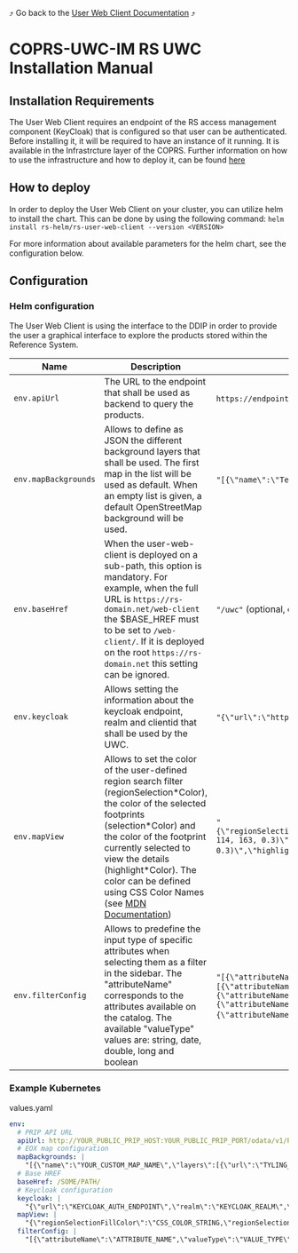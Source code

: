 :arrow_heading_up: Go back to the [User Web Client Documentation](../README.md) :arrow_heading_up:

# COPRS-UWC-IM RS UWC Installation Manual

## Installation Requirements

The User Web Client requires an endpoint of the RS access management component (KeyCloak) that is configured so that user can be authenticated. Before installing it, it will be required to have an instance of it running. It is available in the Infrastrcture layer of the COPRS. Further information on how to use the infrastructure and how to deploy it, can be found [here](https://github.com/COPRS/infrastructure)

## How to deploy

In order to deploy the User Web Client on your cluster, you can utilize helm to install the chart. This can be done by using the following command:
`helm install rs-helm/rs-user-web-client --version <VERSION>`

For more information about available parameters for the helm chart, see the configuration below.

## Configuration

### Helm configuration

The User Web Client is using the interface to the DDIP in order to provide the user a graphical interface to explore the products stored within the Reference System.

| Name                 | Description                                                                                                                                                                                                                                                                                                                                                                            | Value Example                                                                                                                                                                                                                                                                                                                                                                                                                                                                                                                                |
| -------------------- | -------------------------------------------------------------------------------------------------------------------------------------------------------------------------------------------------------------------------------------------------------------------------------------------------------------------------------------------------------------------------------------- | -------------------------------------------------------------------------------------------------------------------------------------------------------------------------------------------------------------------------------------------------------------------------------------------------------------------------------------------------------------------------------------------------------------------------------------------------------------------------------------------------------------------------------------------- |
| `env.apiUrl`         | The URL to the endpoint that shall be used as backend to query the products.                                                                                                                                                                                                                                                                                                           | `https://endpoint.server/prip/odata/v1/Products` (mandatory)                                                                                                                                                                                                                                                                                                                                                                                                                                                                                 |
| `env.mapBackgrounds` | Allows to define as JSON the different background layers that shall be used. The first map in the list will be used as default. When an empty list is given, a default OpenStreetMap background will be used.                                                                                                                                                                          | `"[{\"name\":\"Terrain + Overlay\",\"layers\":[{\"url\":\"https://tiles.esa.maps.eox.at/wms\",\"layerName\":\"terrain_3857\"}]}]"` (mandatory)                                                                                                                                                                                                                                                                                                                                                                                               |
| `env.baseHref`       | When the user-web-client is deployed on a sub-path, this option is mandatory. For example, when the full URL is `https://rs-domain.net/web-client` the $BASE_HREF must to be set to `/web-client/`. If it is deployed on the root `https://rs-domain.net` this setting can be ignored.                                                                                                 | `"/uwc"` (optional, default: `"/"`)                                                                                                                                                                                                                                                                                                                                                                                                                                                                                                          |
| `env.keycloak`       | Allows setting the information about the keycloak endpoint, realm and clientid that shall be used by the UWC.                                                                                                                                                                                                                                                                          | `"{\"url\":\"http://keycloack-server:8080/auth\",\"realm\":\"master\",\"clientId\": \"user-web-client\"}"` (mandatory)                                                                                                                                                                                                                                                                                                                                                                                                                       |
| `env.mapView`        | Allows to set the color of the user-defined region search filter (regionSelection\*Color), the color of the selected footprints (selection\*Color) and the color of the footprint currently selected to view the details (highlight\*Color). The color can be defined using CSS Color Names (see [MDN Documentation](https://developer.mozilla.org/en-US/docs/Web/CSS/color#examples)) | `"{\"regionSelectionFillColor\":\"rgba(255,155,51,0.3)\",\"regionSelectionStrokeColor\":\"rgba(255,155,51,0.6)\",\"selectionFillColor\":\"rgba(0, 114, 163, 0.3)\",\"selectionStrokeColor\":\"rgba(0, 114, 163, 0.6)\",\"highlightFillColor\":\"rgba(50, 211, 63, 0.3)\",\"highlightStrokeColor\":\"rgba(50, 211, 63, 0.8)\"}"` (mandatory)                                                                                                                                                                                                  |
| `env.filterConfig`   | Allows to predefine the input type of specific attributes when selecting them as a filter in the sidebar. The "attributeName" corresponds to the attributes available on the catalog. The available "valueType" values are: string, date, double, long and boolean                                                                                                                     | `"[{\"attributeName\":\"PublicationDate\",\"valueType\":\"date\"}]"` (optional, default:`"[{\"attributeName\":\"PublicationDate\",\"valueType\":\"date\"},{\"attributeName\":\"EvictionDate\",\"valueType\":\"date\"},{\"attributeName\":\"ContentDate/Start\",\"valueType\":\"date\"},{\"attributeName\":\"ContentDate/End\",\"valueType\":\"date\"},{\"attributeName\":\"ContentLength\",\"valueType\":\"double\"},{\"attributeName\":\"Name\",\"valueType\":\"string\"},{\"attributeName\":\"ProductType\",\"valueType\":\"string\"}]]"`) |

### Example Kubernetes

values.yaml

```yaml
env:
  # PRIP API URL
  apiUrl: http://YOUR_PUBLIC_PRIP_HOST:YOUR_PUBLIC_PRIP_PORT/odata/v1/Products
  # EOX map configuration
  mapBackgrounds: |
    "[{\"name\":\"YOUR_CUSTOM_MAP_NAME\",\"layers\":[{\"url\":\"TYLING_SERVER_BACKEND_URL\",\"layerName\":\"CHOSEN_TYLING_LAYER\"}]}]"
  # Base HREF
  baseHref: /SOME/PATH/
  # Keycloak configuration
  keycloak: |
    "{\"url\":\"KEYCLOAK_AUTH_ENDPOINT\",\"realm\":\"KEYCLOAK_REALM\",\"clientId\": \"CLIENT_ID\"}
  mapView: |
    "{\"regionSelectionFillColor\":\"CSS_COLOR_STRING,\"regionSelectionStrokeColor\":\"CSS_COLOR_STRING,\"selectionFillColor\":\"CSS_COLOR_STRING\",\"selectionStrokeColor\":\"CSS_COLOR_STRING\",\"highlightFillColor\":\"CSS_COLOR_STRING\",\"highlightStrokeColor\":\"CSS_COLOR_STRING\"}"
  filterConfig: |
    "[{\"attributeName\":\"ATTRIBUTE_NAME",\"valueType\":\"VALUE_TYPE\"}]"
```
